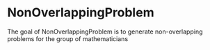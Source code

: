
<!-- README.md is generated from README.Rmd. Please edit that file -->

# NonOverlappingProblem

<!-- badges: start -->
<!-- badges: end -->

The goal of NonOverlappingProblem is to generate non-overlapping
problems for the group of mathematicians
